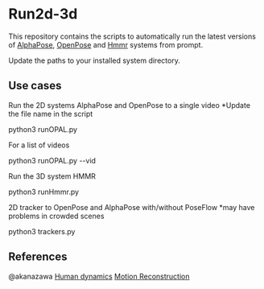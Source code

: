 # Run2d-3d
This repository contains the scripts to automatically run the latest versions of [AlphaPose](https://github.com/MVIG-SJTU/AlphaPose), [OpenPose](https://github.com/CMU-Perceptual-Computing-Lab/openpose) and [Hmmr](https://github.com/nayariml/human_dynamics) systems from prompt.

Update the paths to your installed system directory.

## Use cases

Run the 2D systems AlphaPose and OpenPose to a single video
*Update the file name in the script

python3 runOPAL.py

For a list of videos

python3 runOPAL.py --vid

Run the 3D system HMMR

python3 runHmmr.py 

2D tracker to OpenPose and AlphaPose with/without PoseFlow
*may have problems in crowded scenes

python3 trackers.py

## References

@akanazawa
[Human dynamics](https://github.com/akanazawa/human_dynamics)
[Motion Reconstruction](https://github.com/akanazawa/motion_reconstruction)

